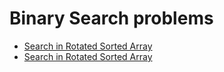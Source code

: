 # Binary Search problems
- [Search in Rotated Sorted Array](https://leetcode.com/problems/search-in-rotated-sorted-array/description/)
- [Search in Rotated Sorted Array](https://leetcode.com/problems/search-in-rotated-sorted-array/description/)
